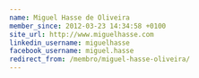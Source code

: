 ```yaml
---
name: Miguel Hasse de Oliveira
member_since: 2012-03-23 14:34:58 +0100
site_url: http://www.miguelhasse.com
linkedin_username: miguelhasse
facebook_username: miguel.hasse
redirect_from: /membro/miguel-hasse-oliveira/
---
```

